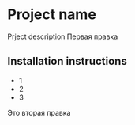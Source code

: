 # Project name

Prject description
Первая правка

## Installation instructions
- 1
- 2
- 3

Это вторая правка